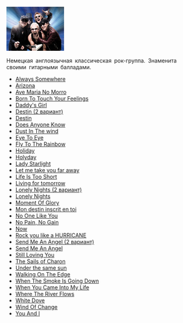 ![](scorpions.jpg)

Немецкая англоязычная классическая рок-группа. Знаменита своими гитарными балладами.

* [Always Somewhere](Always%20Somewhere)
* [Arizona](Arizona)
* [Ave Maria No Morro](Ave%20Maria%20No%20Morro)
* [Born To Touch Your Feelings](Born%20To%20Touch%20Your%20Feelings)
* [Daddy's Girl](Daddy's%20Girl)
* [Destin (2 вариант)](Destin%20(2%20вариант))
* [Destin](Destin)
* [Does Anyone Know](Does%20Anyone%20Know)
* [Dust In The wind](Dust%20In%20The%20wind)
* [Eye To Eye](Eye%20To%20Eye)
* [Fly To The Rainbow](Fly%20To%20The%20Rainbow)
* [Holiday](Holiday)
* [Holyday](Holyday)
* [Lady Starlight](Lady%20Starlight)
* [Let me take you far away](Let%20me%20take%20you%20far%20away)
* [Life Is Too Short](Life%20Is%20Too%20Short)
* [Living for tomorrow](Living%20for%20tomorrow)
* [Lonely Nights (2 вариант)](Lonely%20Nights%20(2%20вариант))
* [Lonely Nights](Lonely%20Nights)
* [Moment Of Glory](Moment%20Of%20Glory)
* [Mon destin inscrit en toi](Mon%20destin%20inscrit%20en%20toi)
* [No One Like You](No%20One%20Like%20You)
* [No Pain, No Gain](No%20Pain,%20No%20Gain)
* [Now](Now)
* [Rock you like a HURRICANE](Rock%20you%20like%20a%20HURRICANE)
* [Send Me An Angel (2 вариант)](Send%20Me%20An%20Angel%20(2%20вариант))
* [Send Me An Angel](Send%20Me%20An%20Angel)
* [Still Loving You](Still%20Loving%20You)
* [The Sails of Charon](The%20Sails%20of%20Charon)
* [Under the same sun](Under%20the%20same%20sun)
* [Walking On The Edge](Walking%20On%20The%20Edge)
* [When The Smoke Is Going Down](When%20The%20Smoke%20Is%20Going%20Down)
* [When You Came Into My Life](When%20You%20Came%20Into%20My%20Life)
* [Where The River Flows](Where%20The%20River%20Flows)
* [White Dove](White%20Dove)
* [Wind Of Change](Wind%20Of%20Change)
* [You And I](You%20And%20I)